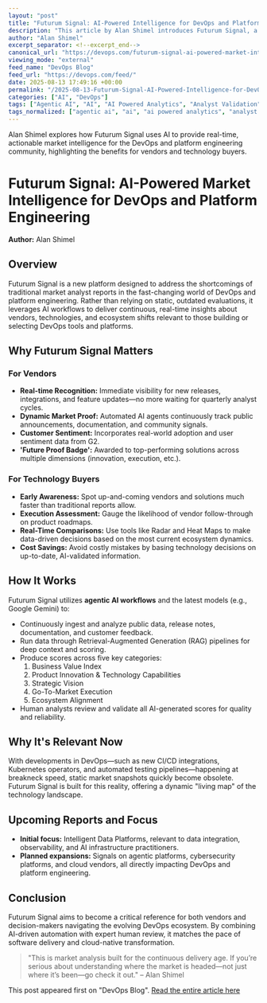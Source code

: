 ```yaml
---
layout: "post"
title: "Futurum Signal: AI-Powered Intelligence for DevOps and Platform Engineering"
description: "This article by Alan Shimel introduces Futurum Signal, a real-time, AI-driven platform that delivers market intelligence specifically designed for DevOps and platform engineering professionals. It explains how the tool leverages AI to provide up-to-date insights on tools, vendors, integrations, and market changes, catering to both technology vendors and buyers in fast-moving software delivery environments."
author: "Alan Shimel"
excerpt_separator: <!--excerpt_end-->
canonical_url: "https://devops.com/futurum-signal-ai-powered-market-intelligence-for-devops-and-platform-engineering/?utm_source=rss&utm_medium=rss&utm_campaign=futurum-signal-ai-powered-market-intelligence-for-devops-and-platform-engineering"
viewing_mode: "external"
feed_name: "DevOps Blog"
feed_url: "https://devops.com/feed/"
date: 2025-08-13 17:49:16 +00:00
permalink: "/2025-08-13-Futurum-Signal-AI-Powered-Intelligence-for-DevOps-and-Platform-Engineering.html"
categories: ["AI", "DevOps"]
tags: ["Agentic AI", "AI", "AI Powered Analytics", "Analyst Validation", "Automation", "CI/CD", "Cloud Native", "Continuous Delivery", "DevOps", "DevOps Market Intelligence", "Ecosystem Alignment", "Futurum Signal", "G2 Insights", "IaC", "Kubernetes", "Market Research", "Platform Engineering", "Posts", "Predictive Evaluation", "Social Facebook", "Social LinkedIn", "Social X", "Toolchain"]
tags_normalized: ["agentic ai", "ai", "ai powered analytics", "analyst validation", "automation", "ci slash cd", "cloud native", "continuous delivery", "devops", "devops market intelligence", "ecosystem alignment", "futurum signal", "g2 insights", "iac", "kubernetes", "market research", "platform engineering", "posts", "predictive evaluation", "social facebook", "social linkedin", "social x", "toolchain"]
---
```


Alan Shimel explores how Futurum Signal uses AI to provide real-time, actionable market intelligence for the DevOps and platform engineering community, highlighting the benefits for vendors and technology buyers.<!--excerpt_end-->

# Futurum Signal: AI-Powered Market Intelligence for DevOps and Platform Engineering

**Author:** Alan Shimel  

## Overview

Futurum Signal is a new platform designed to address the shortcomings of traditional market analyst reports in the fast-changing world of DevOps and platform engineering. Rather than relying on static, outdated evaluations, it leverages AI workflows to deliver continuous, real-time insights about vendors, technologies, and ecosystem shifts relevant to those building or selecting DevOps tools and platforms.

## Why Futurum Signal Matters

### For Vendors

- **Real-time Recognition:** Immediate visibility for new releases, integrations, and feature updates—no more waiting for quarterly analyst cycles.
- **Dynamic Market Proof:** Automated AI agents continuously track public announcements, documentation, and community signals.
- **Customer Sentiment:** Incorporates real-world adoption and user sentiment data from G2.
- **'Future Proof Badge':** Awarded to top-performing solutions across multiple dimensions (innovation, execution, etc.).

### For Technology Buyers

- **Early Awareness:** Spot up-and-coming vendors and solutions much faster than traditional reports allow.
- **Execution Assessment:** Gauge the likelihood of vendor follow-through on product roadmaps.
- **Real-Time Comparisons:** Use tools like Radar and Heat Maps to make data-driven decisions based on the most current ecosystem dynamics.
- **Cost Savings:** Avoid costly mistakes by basing technology decisions on up-to-date, AI-validated information.

## How It Works

Futurum Signal utilizes **agentic AI workflows** and the latest models (e.g., Google Gemini) to:

- Continuously ingest and analyze public data, release notes, documentation, and customer feedback.
- Run data through Retrieval-Augmented Generation (RAG) pipelines for deep context and scoring.
- Produce scores across five key categories:
  1. Business Value Index
  2. Product Innovation & Technology Capabilities
  3. Strategic Vision
  4. Go-To-Market Execution
  5. Ecosystem Alignment
- Human analysts review and validate all AI-generated scores for quality and reliability.

## Why It's Relevant Now

With developments in DevOps—such as new CI/CD integrations, Kubernetes operators, and automated testing pipelines—happening at breakneck speed, static market snapshots quickly become obsolete. Futurum Signal is built for this reality, offering a dynamic "living map" of the technology landscape.

## Upcoming Reports and Focus

- **Initial focus:** Intelligent Data Platforms, relevant to data integration, observability, and AI infrastructure practitioners.
- **Planned expansions:** Signals on agentic platforms, cybersecurity platforms, and cloud vendors, all directly impacting DevOps and platform engineering.

## Conclusion

Futurum Signal aims to become a critical reference for both vendors and decision-makers navigating the evolving DevOps ecosystem. By combining AI-driven automation with expert human review, it matches the pace of software delivery and cloud-native transformation.

> "This is market analysis built for the continuous delivery age. If you’re serious about understanding where the market is headed—not just where it’s been—go check it out." – Alan Shimel

This post appeared first on "DevOps Blog". [Read the entire article here](https://devops.com/futurum-signal-ai-powered-market-intelligence-for-devops-and-platform-engineering/?utm_source=rss&utm_medium=rss&utm_campaign=futurum-signal-ai-powered-market-intelligence-for-devops-and-platform-engineering)
